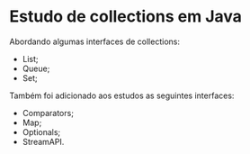 # Estudo de collections em Java

Abordando algumas interfaces de collections:

- List;
- Queue;
- Set;

Também foi adicionado aos estudos as seguintes interfaces:

- Comparators;
- Map;
- Optionals;
- StreamAPI.
